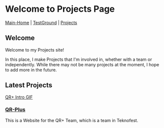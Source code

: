 # Welcome to Projects Page

[Main-Home](https://subfabula.github.io) | [TestGround](https://subfabula.github.io/SF_W/) | [Projects](https://subfabula.github.io/sf_Projects/)

## Welcome

Welcome to my Projects site!

In this place, I make Projects that I'm involved in, whether with a team or independently. While there may not be many projects at the moment, I hope to add more in the future.

## Latest Projects

[QR+ Intro GIF](assets/pj_file/qr-intro.gif)

### [**QR-Plus**](https://subfabula.github.io/QR-Plus/)
This is a Website for the QR+ Team, which is a team in Teknofest.

<!-- Placeholder for dynamically generated content -->
